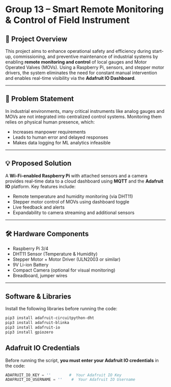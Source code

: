 # Group 13 – Smart Remote Monitoring & Control of Field Instrument

## 🚀 Project Overview

This project aims to enhance operational safety and efficiency during start-up, commissioning, and preventive maintenance of industrial systems by enabling **remote monitoring and control** of local gauges and Motor Operated Valves (MOVs). Using a Raspberry Pi, sensors, and stepper motor drivers, the system eliminates the need for constant manual intervention and enables real-time visibility via the **Adafruit IO Dashboard**.

---

## 🧠 Problem Statement

In industrial environments, many critical instruments like analog gauges and MOVs are not integrated into centralized control systems. Monitoring them relies on physical human presence, which:
- Increases manpower requirements
- Leads to human error and delayed responses
- Makes data logging for ML analytics infeasible

---

## 💡 Proposed Solution

A **Wi-Fi-enabled Raspberry Pi** with attached sensors and a camera provides real-time data to a cloud dashboard using **MQTT** and the **Adafruit IO** platform. Key features include:
- Remote temperature and humidity monitoring (via DHT11)
- Stepper motor control of MOVs using dashboard toggle
- Live feedback and alerts
- Expandability to camera streaming and additional sensors

---

## 🛠 Hardware Components
- Raspberry Pi 3/4
- DHT11 Sensor (Temperature & Humidity)
- Stepper Motor + Motor Driver (ULN2003 or similar)
- 9V Li-ion Battery
- Compact Camera (optional for visual monitoring)
- Breadboard, jumper wires

---

##  Software & Libraries

Install the following libraries before running the code:

```bash
pip3 install adafruit-circuitpython-dht
pip3 install adafruit-blinka
pip3 install adafruit-io
pip3 install gpiozero
```

##  Adafruit IO Credentials

Before running the script, **you must enter your Adafruit IO credentials** in the code:

```python
ADAFRUIT_IO_KEY = ''        #  Your Adafruit IO Key
ADAFRUIT_IO_USERNAME = ''    #  Your Adafruit IO Username
